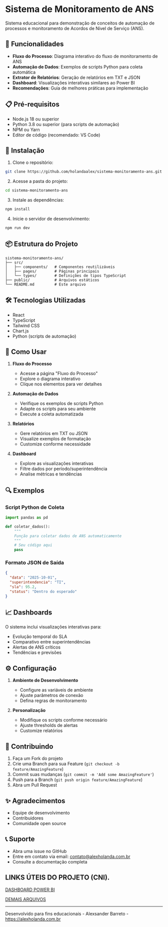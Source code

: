 # Sistema de Monitoramento de ANS

Sistema educacional para demonstração de conceitos de automação de processos e monitoramento de Acordos de Nível de Serviço (ANS).

## 🚀 Funcionalidades

- **Fluxo do Processo**: Diagrama interativo do fluxo de monitoramento de ANS
- **Automação de Dados**: Exemplos de scripts Python para coleta automática
- **Extrator de Relatórios**: Geração de relatórios em TXT e JSON
- **Dashboard**: Visualizações interativas similares ao Power BI
- **Recomendações**: Guia de melhores práticas para implementação

## 📋 Pré-requisitos

- Node.js 18 ou superior
- Python 3.8 ou superior (para scripts de automação)
- NPM ou Yarn
- Editor de código (recomendado: VS Code)

## 🔧 Instalação

1. Clone o repositório:
```bash
git clone https://github.com/holandaalex/sistema-monitoramento-ans.git
```

2. Acesse a pasta do projeto:
```bash
cd sistema-monitoramento-ans
```

3. Instale as dependências:
```bash
npm install
```

4. Inicie o servidor de desenvolvimento:
```bash
npm run dev
```

## 📦 Estrutura do Projeto

```
sistema-monitoramento-ans/
├── src/
│   ├── components/   # Componentes reutilizáveis
│   ├── pages/        # Páginas principais
│   └── types/        # Definições de tipos TypeScript
├── public/           # Arquivos estáticos
└── README.md         # Este arquivo
```

## 🛠️ Tecnologias Utilizadas

- React
- TypeScript
- Tailwind CSS
- Chart.js
- Python (scripts de automação)

## 📖 Como Usar

1. **Fluxo do Processo**
   - Acesse a página "Fluxo do Processo"
   - Explore o diagrama interativo
   - Clique nos elementos para ver detalhes

2. **Automação de Dados**
   - Verifique os exemplos de scripts Python
   - Adapte os scripts para seu ambiente
   - Execute a coleta automatizada

3. **Relatórios**
   - Gere relatórios em TXT ou JSON
   - Visualize exemplos de formatação
   - Customize conforme necessidade

4. **Dashboard**
   - Explore as visualizações interativas
   - Filtre dados por período/superintendência
   - Analise métricas e tendências

## 🔍 Exemplos

### Script Python de Coleta
```python
import pandas as pd

def coletar_dados():
    """
    Função para coletar dados de ANS automaticamente
    """
    # Seu código aqui
    pass
```

### Formato JSON de Saída
```json
{
  "data": "2025-10-01",
  "superintendencia": "TI",
  "sla": 95.2,
  "status": "Dentro do esperado"
}
```

## 📈 Dashboards

O sistema inclui visualizações interativas para:
- Evolução temporal do SLA
- Comparativo entre superintendências
- Alertas de ANS críticos
- Tendências e previsões

## ⚙️ Configuração

1. **Ambiente de Desenvolvimento**
   - Configure as variáveis de ambiente
   - Ajuste parâmetros de conexão
   - Defina regras de monitoramento

2. **Personalização**
   - Modifique os scripts conforme necessário
   - Ajuste thresholds de alertas
   - Customize relatórios

## 🤝 Contribuindo

1. Faça um Fork do projeto
2. Crie uma Branch para sua Feature (`git checkout -b feature/AmazingFeature`)
3. Commit suas mudanças (`git commit -m 'Add some AmazingFeature'`)
4. Push para a Branch (`git push origin feature/AmazingFeature`)
5. Abra um Pull Request


## ✨ Agradecimentos

- Equipe de desenvolvimento
- Contribuidores
- Comunidade open source


## 📞 Suporte

- Abra uma issue no GitHub
- Entre em contato via email: contato@alexholanda.com.br
- Consulte a documentação completa




## LINKS ÚTEIS DO PROJETO (CNI).

[DASHBOARD POWER BI](https://app.powerbi.com/groups/me/reports/1294f856-0811-4271-a7a4-0282c881ec96/871e5344bca4d3c202c3?ctid=88af54ad-8e90-4d56-b613-6e5bf824ab6b&experience=power-bi)

[DEMAIS ARQUIVOS](https://drive.google.com/drive/folders/11Iz4u40QWwylVqj2iwDRKQt_uGuf9tsG?usp=sharing)


---

Desenvolvido para fins educacionais - Alexsander Barreto - https://alexholanda.com.br